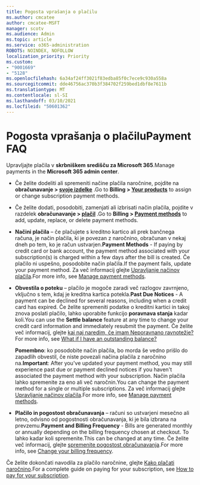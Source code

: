 ```yaml
---
title: Pogosta vprašanja o plačilu
ms.author: cmcatee
author: cmcatee-MSFT
manager: scotv
ms.audience: Admin
ms.topic: article
ms.service: o365-administration
ROBOTS: NOINDEX, NOFOLLOW
localization_priority: Priority
ms.custom:
- "9001669"
- "5128"
ms.openlocfilehash: 6a34af24ff3021f83edba85f0c7ece9c930a558a
ms.sourcegitcommit: dde46756ac370b3f384702f259bed1dbf8e7611b
ms.translationtype: MT
ms.contentlocale: sl-SI
ms.lasthandoff: 03/10/2021
ms.locfileid: "50601362"
---
```

# <a name="payment-faq"></a><span data-ttu-id="3c268-102">Pogosta vprašanja o plačilu</span><span class="sxs-lookup"><span data-stu-id="3c268-102">Payment FAQ</span></span>

<span data-ttu-id="3c268-103">Upravljajte plačila v **skrbniškem središču za Microsoft 365**.</span><span class="sxs-lookup"><span data-stu-id="3c268-103">Manage payments in the **Microsoft 365 admin center**.</span></span>

- <span data-ttu-id="3c268-104">Če želite dodeliti ali spremeniti načine plačila naročnine, pojdite na **obračunavanje > [svoje izdelke](https://go.microsoft.com/fwlink/p/?linkid=842054)** .</span><span class="sxs-lookup"><span data-stu-id="3c268-104">Go to **Billing > [Your products](https://go.microsoft.com/fwlink/p/?linkid=842054)** to assign or change subscription payment methods.</span></span>
- <span data-ttu-id="3c268-105">Če želite dodati, posodobiti, zamenjati ali izbrisati način plačila, pojdite v razdelek **obračunavanje > [plačil](https://go.microsoft.com/fwlink/p/?linkid=2018806)** .</span><span class="sxs-lookup"><span data-stu-id="3c268-105">Go to **Billing > [Payment methods](https://go.microsoft.com/fwlink/p/?linkid=2018806)** to add, update, replace, or delete payment methods.</span></span>

- <span data-ttu-id="3c268-106">**Načini plačila** – če plačujete s kreditno kartico ali prek bančnega računa, je način plačila, ki je povezan z naročnino, obračunan v nekaj dneh po tem, ko je račun ustvarjen.</span><span class="sxs-lookup"><span data-stu-id="3c268-106">**Payment Methods** - If paying by credit card or bank account, the payment method associated with your subscription(s) is charged within a few days after the bill is created.</span></span> <span data-ttu-id="3c268-107">Če plačilo ni uspešno, posodobite način plačila.</span><span class="sxs-lookup"><span data-stu-id="3c268-107">If the payment fails, update your payment method.</span></span> <span data-ttu-id="3c268-108">Za več informacij glejte [Upravljanje načinov plačila](https://docs.microsoft.com/microsoft-365/commerce/billing-and-payments/manage-payment-methods).</span><span class="sxs-lookup"><span data-stu-id="3c268-108">For more info, see [Manage payment methods](https://docs.microsoft.com/microsoft-365/commerce/billing-and-payments/manage-payment-methods).</span></span>

- <span data-ttu-id="3c268-109">**Obvestila o poteku** – plačilo je mogoče zaradi več razlogov zavrnjeno, vključno s tem, kdaj je kreditna kartica potekla.</span><span class="sxs-lookup"><span data-stu-id="3c268-109">**Past Due Notices** - A payment can be declined for several reasons, including when a credit card has expired.</span></span> <span data-ttu-id="3c268-110">Če želite spremeniti podatke o kreditni kartici in takoj znova poslati plačilo, lahko uporabite funkcijo **poravnava stanja** kadar koli.</span><span class="sxs-lookup"><span data-stu-id="3c268-110">You can use the **Settle balance** feature at any time to change your credit card information and immediately resubmit the payment.</span></span> <span data-ttu-id="3c268-111">Če želite več informacij, glejte [kaj naj naredim, če imam Neporavnano ravnotežje?](https://docs.microsoft.com/microsoft-365/commerce/billing-and-payments/pay-for-your-subscription#what-if-i-have-an-outstanding-balance)</span><span class="sxs-lookup"><span data-stu-id="3c268-111">For more info, see [What if I have an outstanding balance?](https://docs.microsoft.com/microsoft-365/commerce/billing-and-payments/pay-for-your-subscription#what-if-i-have-an-outstanding-balance)</span></span>

    <span data-ttu-id="3c268-112">**Pomembno**: ko posodobite način plačila, bo morda še vedno prišlo do zapadlih obvestil, če niste povezali načina plačila z naročnino na.</span><span class="sxs-lookup"><span data-stu-id="3c268-112">**Important**: After you've updated your payment method, you may still experience past due or payment declined notices if you haven't associated the payment method with your subscription.</span></span> <span data-ttu-id="3c268-113">Način plačila lahko spremenite za eno ali več naročnin.</span><span class="sxs-lookup"><span data-stu-id="3c268-113">You can change the payment method for a single or multiple subscriptions.</span></span> <span data-ttu-id="3c268-114">Za več informacij glejte [Upravljanje načinov plačila](https://docs.microsoft.com/microsoft-365/commerce/billing-and-payments/manage-payment-methods).</span><span class="sxs-lookup"><span data-stu-id="3c268-114">For more info, see [Manage payment methods](https://docs.microsoft.com/microsoft-365/commerce/billing-and-payments/manage-payment-methods).</span></span>

- <span data-ttu-id="3c268-115">**Plačilo in pogostost obračunavanja** – računi so ustvarjeni mesečno ali letno, odvisno od pogostnosti obračunavanja, ki je bila izbrana na prevzemu.</span><span class="sxs-lookup"><span data-stu-id="3c268-115">**Payment and Billing Frequency** - Bills are generated monthly or annually depending on the billing frequency chosen at checkout.</span></span> <span data-ttu-id="3c268-116">To lahko kadar koli spremenite.</span><span class="sxs-lookup"><span data-stu-id="3c268-116">This can be changed at any time.</span></span> <span data-ttu-id="3c268-117">Če želite več informacij, glejte [spremenite pogostost obračunavanja](https://docs.microsoft.com/microsoft-365/commerce/billing-and-payments/change-payment-frequency).</span><span class="sxs-lookup"><span data-stu-id="3c268-117">For more info, see [Change your billing frequency](https://docs.microsoft.com/microsoft-365/commerce/billing-and-payments/change-payment-frequency).</span></span>

<span data-ttu-id="3c268-118">Če želite dokončati navodila za plačilo naročnine, glejte [Kako plačati naročnino](https://docs.microsoft.com/microsoft-365/commerce/billing-and-payments/pay-for-your-subscription).</span><span class="sxs-lookup"><span data-stu-id="3c268-118">For a complete guide on paying for your subscription, see [How to pay for your subscription](https://docs.microsoft.com/microsoft-365/commerce/billing-and-payments/pay-for-your-subscription).</span></span>
